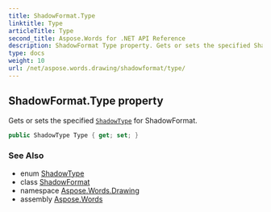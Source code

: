 ```yaml
---
title: ShadowFormat.Type
linktitle: Type
articleTitle: Type
second_title: Aspose.Words for .NET API Reference
description: ShadowFormat Type property. Gets or sets the specified ShadowType for ShadowFormat in C#.
type: docs
weight: 10
url: /net/aspose.words.drawing/shadowformat/type/
---
```

## ShadowFormat.Type property

Gets or sets the specified [`ShadowType`](../../shadowtype/) for ShadowFormat.

```csharp
public ShadowType Type { get; set; }
```

### See Also

* enum [ShadowType](../../shadowtype/)
* class [ShadowFormat](../)
* namespace [Aspose.Words.Drawing](../../shadowformat/)
* assembly [Aspose.Words](../../../)
